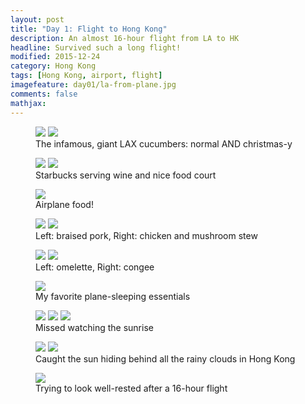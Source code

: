 ```yaml
---
layout: post
title: "Day 1: Flight to Hong Kong"					
description: An almost 16-hour flight from LA to HK
headline: Survived such a long flight!			
modified: 2015-12-24				
category: Hong Kong
tags: [Hong Kong, airport, flight]
imagefeature: day01/la-from-plane.jpg
comments: false
mathjax:
---
```


<figure class="half">
    <a href="{{ site.url }}/images/day01/giant-cucumbers.jpg"><img src="{{ site.url }}/images/day01/giant-cucumbers.jpg"></a>
    <a href="{{ site.url }}/images/day01/christmas-cucumbers.jpg"><img src="{{ site.url }}/images/day01/christmas-cucumbers.jpg"></a>
    <figcaption>The infamous, giant LAX cucumbers: normal AND christmas-y</figcaption>
</figure>

<figure class="half">
    <a href="{{ site.url }}/images/day01/starbucks-evenings.jpg"><img src="{{ site.url }}/images/day01/starbucks-evenings.jpg"></a>
    <a href="{{ site.url }}/images/day01/food-court.jpg"><img src="{{ site.url }}/images/day01/food-court.jpg"></a>
    <figcaption>Starbucks serving wine and nice food court</figcaption>
</figure>

<figure>
    <a href="{{ site.url }}/images/day01/menu.jpg"><img src="{{ site.url }}/images/day01/menu.jpg"></a>
    <figcaption>Airplane food!</figcaption>
</figure>

<figure class="half">
    <a href="{{ site.url }}/images/day01/braised-pork.jpg"><img src="{{ site.url }}/images/day01/braised-pork.jpg"></a>
    <a href="{{ site.url }}/images/day01/chicken-mushroom.jpg"><img src="{{ site.url }}/images/day01/chicken-mushroom.jpg"></a>
    <figcaption>Left: braised pork, Right: chicken and mushroom stew</figcaption>
</figure>

<figure class="half">
    <a href="{{ site.url }}/images/day01/omelette.jpg"><img src="{{ site.url }}/images/day01/omelette.jpg"></a>
    <a href="{{ site.url }}/images/day01/congee.jpg"><img src="{{ site.url }}/images/day01/congee.jpg"></a>
    <figcaption>Left: omelette, Right: congee</figcaption>
</figure>

<figure>
    <a href="{{ site.url }}/images/day01/sleep.jpg"><img src="{{ site.url }}/images/day01/sleep.jpg"></a>
    <figcaption>My favorite plane-sleeping essentials</figcaption>
</figure>

<figure class="third">
    <a href="{{ site.url }}/images/day01/early-sunrise.jpg"><img src="{{ site.url }}/images/day01/early-sunrise.jpg"></a>
    <a href="{{ site.url }}/images/day01/sneaky-sunrise.jpg"><img src="{{ site.url }}/images/day01/sneaky-sunrise.jpg"></a>
    <a href="{{ site.url }}/images/day01/flat-clouds.jpg"><img src="{{ site.url }}/images/day01/flat-clouds.jpg"></a>
    <figcaption>Missed watching the sunrise</figcaption>
</figure>

<figure class="half">
    <a href="{{ site.url }}/images/day01/above-clouds.jpg"><img src="{{ site.url }}/images/day01/above-clouds.jpg"></a>
    <a href="{{ site.url }}/images/day01/below-clouds.jpg"><img src="{{ site.url }}/images/day01/below-clouds.jpg"></a>
    <figcaption>Caught the sun hiding behind all the rainy clouds in Hong Kong</figcaption>
</figure>

<figure>
    <a href="{{ site.url }}/images/day01/arrived.jpg"><img src="{{ site.url }}/images/day01/arrived.jpg"></a>
    <figcaption>Trying to look well-rested after a 16-hour flight</figcaption>
</figure>

